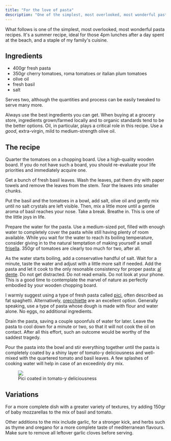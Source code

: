 ```yaml
---
title: "For the love of pasta"
description: "One of the simplest, most overlooked, most wonderful pasta recipes"
---
```


What follows is one of the simplest, most overlooked, most wonderful pasta
recipes. It's a summer recipe, ideal for those 4pm lunches
after a day spent at the beach, and a staple of my family's cuisine.

## Ingredients

- 400gr fresh pasta
- 350gr cherry tomatoes, roma tomatoes or italian plum tomatoes
- olive oil
- fresh basil
- salt

Serves two, although the quantities and process can be easily tweaked to serve
many more.

Always use the best ingredients you can get. When buying at a grocery store,
ingredients grown/farmed locally and to organic standards tend to be the better
options. Oil, in particular, plays a critical role in this recipe. Use a 
_good_, extra-virgin, mild to medium-strength olive oil.

## The recipe

Quarter the tomatoes on a chopping board. Use a high-quality wooden board. If
you do not have such a board, you should re-evaluate your life priorities and 
immediately acquire one.

Get a bunch of fresh basil leaves. Wash the leaves, pat them dry with paper
towels and remove the leaves from the stem. _Tear_ the leaves into smaller
chunks.

Put the basil and the tomatoes in a bowl, add salt, olive oil and gently mix 
until no salt crystals are left visible. Then, mix a little more until a gentle
aroma of basil reaches your nose. Take a break. Breathe in. This is one of the 
little joys in life.

Prepare the water for the pasta. Use a medium-sized pot, filled with enough
water to completely cover the pasta while still having plenty of room 
available. While you wait for the water to reach its boiling temperature, 
consider giving in to the natural temptation of making yourself a small 
[frisella][frisella]. 350gr of tomatoes are clearly too much for two, after 
all.

As the water starts boiling, add a conservative handful of salt. Wait for a 
minute, taste the water and adjust with a little more salt if needed. Add the
pasta and let it cook to the only resonable consistency for proper pasta: 
[al dente][al-dente]. Do not get distracted. Do not read emails. Do not look at 
your phone. This is a good time to contemplate the marvel of nature as 
perfectly embodied by your wooden chopping board.

I warmly suggest using a type of fresh pasta called [pici][pici], often 
described as fat spaghetti. Alternatively, [orecchiette][orecchiette] are an
excellent option. Generally speaking, use a type of pasta whose dough is made
with flour and water alone. No eggs, no additional ingredients.

Drain the pasta, saving a couple spoonfuls of water for later. Leave the pasta 
to cool down for a minute or two, so that it will not cook the oil on contact. 
After all this effort, such an outcome would be worthy of the saddest tragedy.

Pour the pasta into the bowl and stir everything together until the pasta is 
completely coated by a shiny layer of tomato-y deliciousness and well-mixed 
with the quartered tomato and basil leaves. A few splashes of cooking water
will help in case of an exceedinly dry mix.

<figure>
  <img src="{{ '/images/pasta.jpg' | site.baseurl | prepend:site.url }}">
  <figcaption>
    Pici coated in tomato-y deliciousness
  </figcaption>
</figure>

## Variations

For a more complete dish with a greater variety of textures, try adding 150gr
of baby mozzarellas to the mix of basil and tomato. 

Other additions to the mix include garlic, for a stronger kick, and herbs such
as thyme and oregano for a more complete taste of mediterranean flavours. Make 
sure to remove all leftover garlic cloves before serving.

[frisella]: https://www.thespruceeats.com/friselle-or-rusk-bread-from-puglia-2017683
[al-dente]: https://en.wikipedia.org/wiki/Al_dente
[organic-farming]: https://en.wikipedia.org/wiki/Organic_farming
[pici]: https://en.wikipedia.org/wiki/Pici
[orecchiette]: https://en.wikipedia.org/wiki/Orecchiette


